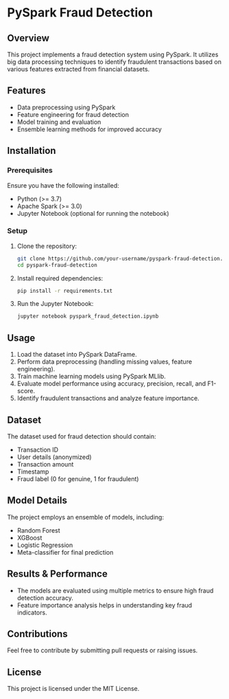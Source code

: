 # PySpark Fraud Detection

## Overview
This project implements a fraud detection system using PySpark. It utilizes big data processing techniques to identify fraudulent transactions based on various features extracted from financial datasets.

## Features
- Data preprocessing using PySpark
- Feature engineering for fraud detection
- Model training and evaluation
- Ensemble learning methods for improved accuracy

## Installation
### Prerequisites
Ensure you have the following installed:
- Python (>= 3.7)
- Apache Spark (>= 3.0)
- Jupyter Notebook (optional for running the notebook)

### Setup
1. Clone the repository:
   ```bash
   git clone https://github.com/your-username/pyspark-fraud-detection.git
   cd pyspark-fraud-detection
   ```
2. Install required dependencies:
   ```bash
   pip install -r requirements.txt
   ```
3. Run the Jupyter Notebook:
   ```bash
   jupyter notebook pyspark_fraud_detection.ipynb
   ```

## Usage
1. Load the dataset into PySpark DataFrame.
2. Perform data preprocessing (handling missing values, feature engineering).
3. Train machine learning models using PySpark MLlib.
4. Evaluate model performance using accuracy, precision, recall, and F1-score.
5. Identify fraudulent transactions and analyze feature importance.

## Dataset
The dataset used for fraud detection should contain:
- Transaction ID
- User details (anonymized)
- Transaction amount
- Timestamp
- Fraud label (0 for genuine, 1 for fraudulent)

## Model Details
The project employs an ensemble of models, including:
- Random Forest
- XGBoost
- Logistic Regression
- Meta-classifier for final prediction

## Results & Performance
- The models are evaluated using multiple metrics to ensure high fraud detection accuracy.
- Feature importance analysis helps in understanding key fraud indicators.

## Contributions
Feel free to contribute by submitting pull requests or raising issues.

## License
This project is licensed under the MIT License.

